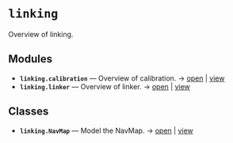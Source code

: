 # `linking`

Overview of linking.

<!-- START doctoc generated TOC please keep comment here to allow auto update -->
<!-- END doctoc generated TOC please keep comment here to allow auto update -->

## Modules

- **`linking.calibration`** — Overview of calibration. → [open](vscode://file//workspace/kgfoundry/src/linking/calibration.py:1:1) | [view](https://github.com/your-org/your-repo/blob/46a51f319338d544a6cfb6b7491a80695ba1dfde/src/linking/calibration.py#L1)
- **`linking.linker`** — Overview of linker. → [open](vscode://file//workspace/kgfoundry/src/linking/linker.py:1:1) | [view](https://github.com/your-org/your-repo/blob/46a51f319338d544a6cfb6b7491a80695ba1dfde/src/linking/linker.py#L1)

## Classes

- **`linking.NavMap`** — Model the NavMap. → [open](vscode://file//workspace/kgfoundry/src/kgfoundry_common/navmap_types.py:74:1) | [view](https://github.com/your-org/your-repo/blob/46a51f319338d544a6cfb6b7491a80695ba1dfde/src/kgfoundry_common/navmap_types.py#L74-L93)
<!-- agent:readme v1 sha:46a51f319338d544a6cfb6b7491a80695ba1dfde content:ba18a6960b6c -->
